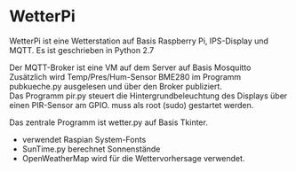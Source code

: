# WetterPi
WetterPi ist eine Wetterstation auf Basis Raspberry Pi, IPS-Display und MQTT.
Es ist geschrieben in Python 2.7

Der MQTT-Broker ist eine VM auf dem Server auf Basis Mosquitto
Zusätzlich wird Temp/Pres/Hum-Sensor BME280 im Programm pubkueche.py
ausgelesen und über den Broker publiziert.<br>
Das Programm pir.py steuert die Hintergrundbeleuchtung des Displays über einen
PIR-Sensor am GPIO. muss als root (sudo) gestartet werden.

Das zentrale Programm ist wetter.py auf Basis Tkinter.<br>
- verwendet Raspian System-Fonts<br>
- SunTime.py berechnet Sonnenstände<br>
- OpenWeatherMap wird für die Wettervorhersage verwendet.

